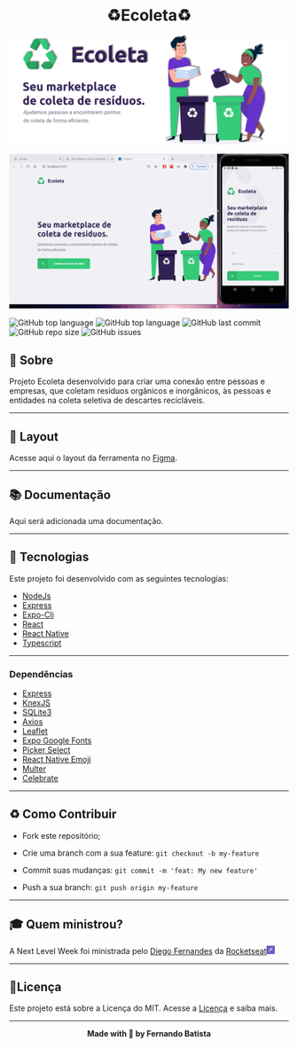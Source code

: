 <h1 align="center">♻️Ecoleta♻️</h1>
<p align="center">
<img src="./.github/Ecoleta.png"/>
</p>

<p align="center">
<img src="./.github/Ecoleta.gif"/>
</p>

![GitHub top language](https://img.shields.io/github/languages/count/Nandosbx/Ecoleta) 
![GitHub top language](https://img.shields.io/github/languages/top/Nandosbx/Ecoleta) ![GitHub last commit](https://img.shields.io/github/last-commit/Nandosbx/Ecoleta) ![GitHub repo size](https://img.shields.io/github/repo-size/Nandosbx/Ecoleta) ![GitHub issues](https://img.shields.io/github/issues/Nandosbx/Ecoleta)

 

<h2>📖 Sobre</h2>

Projeto Ecoleta desenvolvido para criar uma conexão entre pessoas e empresas, que coletam resíduos orgânicos e inorgânicos, às pessoas e entidades na coleta seletiva de descartes recicláveis.

------------
<h2>🔖 Layout</h2>

Acesse aqui o layout da ferramenta no <a href="https://www.figma.com/file/9TlOcj6l7D05fZhU12xWT3/Ecoleta-(Booster)?node-id=0%3A1">Figma</a>.

------------

<h2>📚 Documentação</h2>

Aqui será adicionada uma documentação.

------------

<h2>🚀 Tecnologias</h2>

Este projeto foi desenvolvido com as seguintes tecnologias:
- [NodeJs](https://nodejs.org/en/ "NodeJs")
- [Express](https://expressjs.com/ "Express")
- [Expo-Cli](https://expo.io/tools#cli "Expo-Cli")
- [React](https://reactjs.org/ "React")
- [React Native](https://reactnative.dev/ "React Native")
- [Typescript](https://www.typescriptlang.org/ "Typescript")

------------


<h3>Dependências</h3>

- [Express](https://expressjs.com/ "Express")
- [KnexJS](http://knexjs.org/ "KnexJS")
- [SQLite3](https://www.npmjs.com/package/sqlite3 "SQLite3")
- [Axios](https://www.npmjs.com/package/axios "Axios")
- [Leaflet](https://leafletjs.com/ "Leaflet")
- [Expo Google Fonts](https://github.com/expo/google-fonts " [Expo Google Fonts]")
- [Picker Select](https://www.npmjs.com/package/react-native-picker-select "Picker Select")
- [React Native Emoji](https://github.com/EricPKerr/react-native-emoji "React Native Emoji")
- [Multer](https://www.npmjs.com/package/multer "Multer")
- [Celebrate](https://www.npmjs.com/package/celebrate "Celebrate")

------------


<h2>♻️ Como Contribuir</h2>

- Fork este repositório;

- Crie uma branch com a sua feature: `git checkout -b my-feature`

- Commit suas mudanças: `git commit -m 'feat: My new feature'`

- Push a sua branch: `git push origin my-feature`

------------

<h2>🎓 Quem ministrou?</h2>
A Next Level Week foi ministrada pelo <a href="https://github.com/diego3g">Diego Fernandes</a> da <a href="https://rocketseat.com.br/">Rocketseat</a><img src="./.github/rocketseatEmoji.png" width="3%" height="3%"/>

------------


<h2>📃Licença</h2>

Este projeto está sobre a Licença do MIT. Acesse a <a href="https://github.com/Nandosbx/Ecoleta/blob/master/LICENSE.md">Licença</a> e saiba mais.

------------


<footer align="center">
 <strong align="center">Made with 💜 by Fernando Batista</strong>
</footer>